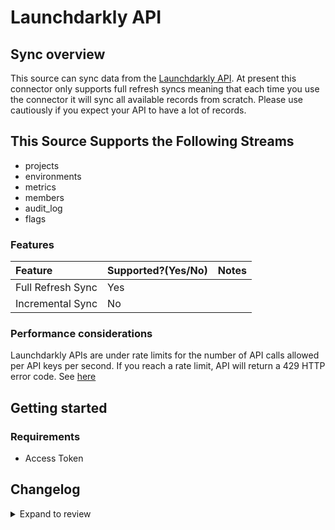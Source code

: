 # Launchdarkly API

## Sync overview

This source can sync data from the [Launchdarkly API](https://apidocs.launchdarkly.com/#section/Overview). At present this connector only supports full refresh syncs meaning that each time you use the connector it will sync all available records from scratch. Please use cautiously if you expect your API to have a lot of records.

## This Source Supports the Following Streams

- projects
- environments
- metrics
- members
- audit_log
- flags

### Features

| Feature           | Supported?\(Yes/No\) | Notes |
| :---------------- | :------------------- | :---- |
| Full Refresh Sync | Yes                  |       |
| Incremental Sync  | No                   |       |

### Performance considerations

Launchdarkly APIs are under rate limits for the number of API calls allowed per API keys per second. If you reach a rate limit, API will return a 429 HTTP error code. See [here](https://apidocs.launchdarkly.com/#section/Overview/Rate-limiting)

## Getting started

### Requirements

- Access Token

## Changelog

<details>
  <summary>Expand to review</summary>

| Version | Date       | Pull Request                                              | Subject                                        |
| :------ | :--------- | :-------------------------------------------------------- | :--------------------------------------------- |
| 0.2.27 | 2025-06-21 | [61824](https://github.com/airbytehq/airbyte/pull/61824) | Update dependencies |
| 0.2.26 | 2025-06-14 | [61080](https://github.com/airbytehq/airbyte/pull/61080) | Update dependencies |
| 0.2.25 | 2025-05-24 | [60588](https://github.com/airbytehq/airbyte/pull/60588) | Update dependencies |
| 0.2.24 | 2025-05-10 | [59778](https://github.com/airbytehq/airbyte/pull/59778) | Update dependencies |
| 0.2.23 | 2025-05-03 | [59295](https://github.com/airbytehq/airbyte/pull/59295) | Update dependencies |
| 0.2.22 | 2025-04-26 | [58765](https://github.com/airbytehq/airbyte/pull/58765) | Update dependencies |
| 0.2.21 | 2025-04-19 | [58208](https://github.com/airbytehq/airbyte/pull/58208) | Update dependencies |
| 0.2.20 | 2025-04-12 | [57699](https://github.com/airbytehq/airbyte/pull/57699) | Update dependencies |
| 0.2.19 | 2025-04-05 | [57035](https://github.com/airbytehq/airbyte/pull/57035) | Update dependencies |
| 0.2.18 | 2025-03-29 | [56708](https://github.com/airbytehq/airbyte/pull/56708) | Update dependencies |
| 0.2.17 | 2025-03-22 | [56018](https://github.com/airbytehq/airbyte/pull/56018) | Update dependencies |
| 0.2.16 | 2025-03-08 | [55462](https://github.com/airbytehq/airbyte/pull/55462) | Update dependencies |
| 0.2.15 | 2025-03-01 | [54772](https://github.com/airbytehq/airbyte/pull/54772) | Update dependencies |
| 0.2.14 | 2025-02-22 | [54293](https://github.com/airbytehq/airbyte/pull/54293) | Update dependencies |
| 0.2.13 | 2025-02-15 | [53825](https://github.com/airbytehq/airbyte/pull/53825) | Update dependencies |
| 0.2.12 | 2025-02-08 | [53263](https://github.com/airbytehq/airbyte/pull/53263) | Update dependencies |
| 0.2.11 | 2025-02-01 | [52722](https://github.com/airbytehq/airbyte/pull/52722) | Update dependencies |
| 0.2.10 | 2025-01-25 | [52247](https://github.com/airbytehq/airbyte/pull/52247) | Update dependencies |
| 0.2.9 | 2025-01-18 | [51840](https://github.com/airbytehq/airbyte/pull/51840) | Update dependencies |
| 0.2.8 | 2025-01-11 | [51181](https://github.com/airbytehq/airbyte/pull/51181) | Update dependencies |
| 0.2.7 | 2024-12-28 | [50604](https://github.com/airbytehq/airbyte/pull/50604) | Update dependencies |
| 0.2.6 | 2024-12-21 | [50104](https://github.com/airbytehq/airbyte/pull/50104) | Update dependencies |
| 0.2.5 | 2024-12-14 | [49642](https://github.com/airbytehq/airbyte/pull/49642) | Update dependencies |
| 0.2.4 | 2024-12-12 | [49257](https://github.com/airbytehq/airbyte/pull/49257) | Update dependencies |
| 0.2.3 | 2024-12-11 | [47856](https://github.com/airbytehq/airbyte/pull/47856) | Starting with this version, the Docker image is now rootless. Please note that this and future versions will not be compatible with Airbyte versions earlier than 0.64 |
| 0.2.2 | 2024-10-28 | [47620](https://github.com/airbytehq/airbyte/pull/47620) | Update dependencies |
| 0.2.1 | 2024-08-16 | [44196](https://github.com/airbytehq/airbyte/pull/44196) | Bump source-declarative-manifest version |
| 0.2.0 | 2024-08-15 | [44135](https://github.com/airbytehq/airbyte/pull/44135) | Refactor connector to manifest-only format |
| 0.1.13 | 2024-08-12 | [43791](https://github.com/airbytehq/airbyte/pull/43791) | Update dependencies |
| 0.1.12 | 2024-08-10 | [43587](https://github.com/airbytehq/airbyte/pull/43587) | Update dependencies |
| 0.1.11 | 2024-08-03 | [43270](https://github.com/airbytehq/airbyte/pull/43270) | Update dependencies |
| 0.1.10 | 2024-07-27 | [42600](https://github.com/airbytehq/airbyte/pull/42600) | Update dependencies |
| 0.1.9 | 2024-07-20 | [42369](https://github.com/airbytehq/airbyte/pull/42369) | Update dependencies |
| 0.1.8 | 2024-07-13 | [41700](https://github.com/airbytehq/airbyte/pull/41700) | Update dependencies |
| 0.1.7 | 2024-07-10 | [41425](https://github.com/airbytehq/airbyte/pull/41425) | Update dependencies |
| 0.1.6 | 2024-07-09 | [41284](https://github.com/airbytehq/airbyte/pull/41284) | Update dependencies |
| 0.1.5 | 2024-07-06 | [40891](https://github.com/airbytehq/airbyte/pull/40891) | Update dependencies |
| 0.1.4 | 2024-06-25 | [40395](https://github.com/airbytehq/airbyte/pull/40395) | Update dependencies |
| 0.1.3 | 2024-06-22 | [40131](https://github.com/airbytehq/airbyte/pull/40131) | Update dependencies |
| 0.1.2 | 2024-06-06 | [39245](https://github.com/airbytehq/airbyte/pull/39245) | [autopull] Upgrade base image to v1.2.2 |
| 0.1.1 | 2024-05-28 | [38694](https://github.com/airbytehq/airbyte/pull/38694) | Make compatible with builder |
| 0.1.0   | 2022-10-30 | [#18660](https://github.com/airbytehq/airbyte/pull/18660) | 🎉 New Source: Launchdarkly API [low-code CDK] |

</details>
